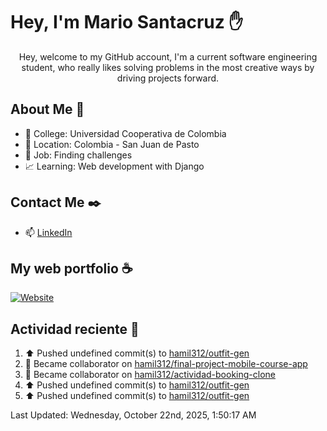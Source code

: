 # Hey, I'm Mario Santacruz :raised_hand:

<center>
    Hey, welcome to my GitHub account, I'm a current software engineering student, who really likes solving problems in the most creative ways by driving projects forward.
</center>

## About Me 🤔

- :school_satchel: College: Universidad Cooperativa de Colombia
- :round_pushpin: Location: Colombia - San Juan de Pasto
- :briefcase: Job: Finding challenges
- :chart_with_upwards_trend: Learning: Web development with Django

## Contact Me :black_nib:

- :mailbox: [LinkedIn](https://www.linkedin.com/in/mario-fernando-santacruz-pantoja-967349324/)

## My web portfolio :coffee:

[![Website](https://img.shields.io/website?url=https%3A%2F%2Fmiportfolio-murex.vercel.app%2F&up_message=My%20portfolio&up_color=yellow&down_message=Website&down_color=black&style=for-the-badge&label=Personal%20website)](https://miportfolio-murex.vercel.app/)

## Actividad reciente :eyes:
<!--RECENT_ACTIVITY:start-->
1. ⬆️ Pushed undefined commit(s) to [hamil312/outfit-gen](https://github.com/hamil312/outfit-gen)<br>
2. 🤝 Became collaborator on [hamil312/final-project-mobile-course-app](https://github.com/hamil312/final-project-mobile-course-app)<br>
3. 🤝 Became collaborator on [hamil312/actividad-booking-clone](https://github.com/hamil312/actividad-booking-clone)<br>
4. ⬆️ Pushed undefined commit(s) to [hamil312/outfit-gen](https://github.com/hamil312/outfit-gen)<br>
5. ⬆️ Pushed undefined commit(s) to [hamil312/outfit-gen](https://github.com/hamil312/outfit-gen)<br>
<!--RECENT_ACTIVITY:end-->
<!--RECENT_ACTIVITY:last_update-->
Last Updated: Wednesday, October 22nd, 2025, 1:50:17 AM
<!--RECENT_ACTIVITY:last_update_end-->
